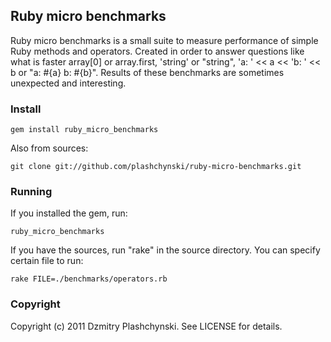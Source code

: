 Ruby micro benchmarks
--------------------
Ruby micro benchmarks is a small suite to measure performance of simple Ruby methods and operators.
Created in order to answer questions like what is faster array[0] or array.first, 'string' or "string", 'a: ' << a << 'b: ' << b or "a: #{a} b: #{b}". Results of these benchmarks are sometimes unexpected and interesting.

### Install

    gem install ruby_micro_benchmarks

Also from sources:

    git clone git://github.com/plashchynski/ruby-micro-benchmarks.git


### Running
If you installed the gem, run:

    ruby_micro_benchmarks

If you have the sources, run "rake" in the source directory. You can specify certain file to run:

    rake FILE=./benchmarks/operators.rb



### Copyright

Copyright (c) 2011 Dzmitry Plashchynski. See LICENSE for details.

